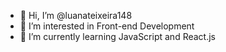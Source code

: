 - 👋 Hi, I’m @luanateixeira148
- 👀 I’m interested in Front-end Development
- 🌱 I’m currently learning JavaScript and React.js

<!---
luanateixeira148/luanateixeira148 is a ✨ special ✨ repository because its `README.md` (this file) appears on your GitHub profile.
You can click the Preview link to take a look at your changes.
--->
